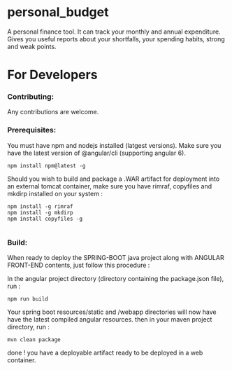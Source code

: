 # personal_budget
A personal finance tool. It can track your monthly and annual expenditure. Gives you useful reports about your shortfalls, your spending habits, strong and weak points.


# For Developers

### Contributing:
Any contributions are welcome.


### Prerequisites:

You must have npm and nodejs installed (latgest versions). Make sure you have the latest version of @angular/cli (supporting angular 6).
```
npm install npm@latest -g
```

Should you wish to build and package a .WAR artifact for deployment into an external tomcat container, make sure you have rimraf, copyfiles and mkdirp installed on your system : 
```
npm install -g rimraf
npm install -g mkdirp
npm install copyfiles -g


```

### Build:

When ready to deploy the SPRING-BOOT java project along with ANGULAR FRONT-END contents, just follow this procedure :

In the angular project directory (directory containing the package.json file), run :
```
npm run build
```
Your spring boot resources/static and /webapp directories will now have have the latest compiled angular resources.
then in your maven project directory, run :
```
mvn clean package
```
done ! you have a deployable artifact ready to be deployed in a web container.
